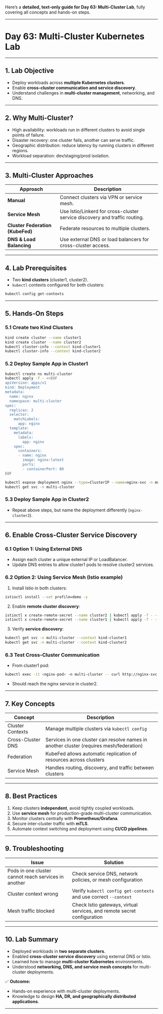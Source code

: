 Here’s a **detailed, text-only guide for Day 63: Multi-Cluster Lab**, fully covering all concepts and hands-on steps.

---

# **Day 63: Multi-Cluster Kubernetes Lab**

---

## **1. Lab Objective**

* Deploy workloads across **multiple Kubernetes clusters**.
* Enable **cross-cluster communication and service discovery**.
* Understand challenges in **multi-cluster management**, networking, and DNS.

---

## **2. Why Multi-Cluster?**

* High availability: workloads run in different clusters to avoid single points of failure.
* Disaster recovery: one cluster fails, another can serve traffic.
* Geographic distribution: reduce latency by running clusters in different regions.
* Workload separation: dev/staging/prod isolation.

---

## **3. Multi-Cluster Approaches**

| Approach                         | Description                                                                |
| -------------------------------- | -------------------------------------------------------------------------- |
| **Manual**                       | Connect clusters via VPN or service mesh.                                  |
| **Service Mesh**                 | Use Istio/Linkerd for cross-cluster service discovery and traffic routing. |
| **Cluster Federation (KubeFed)** | Federate resources to multiple clusters.                                   |
| **DNS & Load Balancing**         | Use external DNS or load balancers for cross-cluster access.               |

---

## **4. Lab Prerequisites**

* Two **kind clusters** (cluster1, cluster2).
* `kubectl` contexts configured for both clusters:

```bash
kubectl config get-contexts
```

---

## **5. Hands-On Steps**

### **5.1 Create two Kind Clusters**

```bash
kind create cluster --name cluster1
kind create cluster --name cluster2
kubectl cluster-info --context kind-cluster1
kubectl cluster-info --context kind-cluster2
```

### **5.2 Deploy Sample App in Cluster1**

```bash
kubectl create ns multi-cluster
kubectl apply -f - <<EOF
apiVersion: apps/v1
kind: Deployment
metadata:
  name: nginx
  namespace: multi-cluster
spec:
  replicas: 2
  selector:
    matchLabels:
      app: nginx
  template:
    metadata:
      labels:
        app: nginx
    spec:
      containers:
      - name: nginx
        image: nginx:latest
        ports:
        - containerPort: 80
EOF

kubectl expose deployment nginx --type=ClusterIP --name=nginx-svc -n multi-cluster
kubectl get svc -n multi-cluster
```

### **5.3 Deploy Sample App in Cluster2**

* Repeat above steps, but name the deployment differently (`nginx-cluster2`).

---

## **6. Enable Cross-Cluster Service Discovery**

### **6.1 Option 1: Using External DNS**

* Assign each cluster a unique external IP or LoadBalancer.
* Update DNS entries to allow cluster1 pods to resolve cluster2 services.

### **6.2 Option 2: Using Service Mesh (Istio example)**

1. Install Istio in both clusters:

```bash
istioctl install --set profile=demo -y
```

2. Enable **remote cluster discovery**:

```bash
istioctl x create-remote-secret --name cluster2 | kubectl apply -f - --context kind-cluster1
istioctl x create-remote-secret --name cluster1 | kubectl apply -f - --context kind-cluster2
```

3. Verify **service discovery**:

```bash
kubectl get svc -n multi-cluster --context kind-cluster1
kubectl get svc -n multi-cluster --context kind-cluster2
```

### **6.3 Test Cross-Cluster Communication**

* From cluster1 pod:

```bash
kubectl exec -it <nginx-pod> -n multi-cluster -- curl http://nginx-svc.multi-cluster.svc.cluster2.local
```

* Should reach the nginx service in cluster2.

---

## **7. Key Concepts**

| Concept           | Description                                                                             |
| ----------------- | --------------------------------------------------------------------------------------- |
| Cluster Contexts  | Manage multiple clusters via `kubectl config`                                           |
| Cross-Cluster DNS | Services in one cluster can resolve names in another cluster (requires mesh/federation) |
| Federation        | KubeFed allows automatic replication of resources across clusters                       |
| Service Mesh      | Handles routing, discovery, and traffic between clusters                                |

---

## **8. Best Practices**

1. Keep clusters **independent**, avoid tightly coupled workloads.
2. Use **service mesh** for production-grade multi-cluster communication.
3. Monitor clusters centrally with **Prometheus/Grafana**.
4. Secure inter-cluster traffic with **mTLS**.
5. Automate context switching and deployment using **CI/CD pipelines**.

---

## **9. Troubleshooting**

| Issue                                                | Solution                                                                |
| ---------------------------------------------------- | ----------------------------------------------------------------------- |
| Pods in one cluster cannot reach services in another | Check service DNS, network policies, or mesh configuration              |
| Cluster context wrong                                | Verify `kubectl config get-contexts` and use correct `--context`        |
| Mesh traffic blocked                                 | Check Istio gateways, virtual services, and remote secret configuration |

---

## **10. Lab Summary**

* Deployed workloads in **two separate clusters**.
* Enabled **cross-cluster service discovery** using external DNS or Istio.
* Learned how to manage **multi-cluster Kubernetes** environments.
* Understood **networking, DNS, and service mesh concepts** for multi-cluster deployments.

✅ **Outcome:**

* Hands-on experience with multi-cluster deployments.
* Knowledge to design **HA, DR, and geographically distributed applications**.

---


